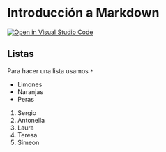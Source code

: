 # Introducción a Markdown


[![Open in Visual Studio Code](https://classroom.github.com/assets/open-in-vscode-f059dc9a6f8d3a56e377f745f24479a46679e63a5d9fe6f495e02850cd0d8118.svg)](https://classroom.github.com/online_ide?assignment_repo_id=5791750&assignment_repo_type=AssignmentRepo)

## Listas

Para hacer una lista usamos `*`

* Limones
* Naranjas
* Peras

1. Sergio
2. Antonella
3. Laura
4. Teresa
5. Simeon
